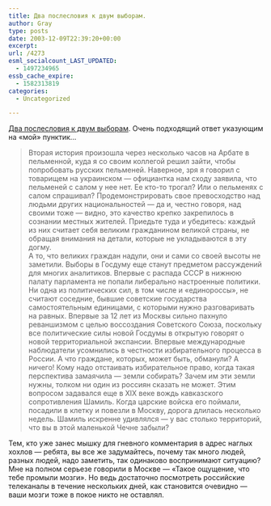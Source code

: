 ```yaml
---
title: Два послесловия к двум выборам.
author: Gray
type: posts
date: 2003-12-09T22:39:20+00:00
excerpt:
url: /4273
esml_socialcount_LAST_UPDATED:
  - 1497234965
essb_cache_expire:
  - 1582313819
categories:
  - Uncategorized

---
```








<a href="http://www.obozrevatel.com.ua/articles/107146.html" target="_blank">Два послесловия к двум выборам</a>. Очень подходящий ответ указующим на &#171;мой&#187; пунктик&#8230;

> Вторая история произошла через несколько часов на Арбате в пельменной, куда я со своим коллегой решил зайти, чтобы попробовать русских пельменей. Наверное, зря я говорил с товарищем на украинском &#8212; официантка нам сходу заявила, что пельменей с салом у нее нет. Ее кто-то трогал? Или о пельменях с салом спрашивал? Продемонстрировать свое превосходство над людьми других национальностей &#8212; да и, честно говоря, над своими тоже &#8212; видно, это качество крепко закрепилось в сознании местных жителей. Приедьте туда и убедитесь: каждый из них считает себя великим гражданином великой страны, не обращая внимания на детали, которые не укладываются в эту догму.  
> А то, что великих граждан надули, они и сами со своей высоты не заметили. Выборы в Госдуму еще станут предметом рассуждений для многих аналитиков. Впервые с распада СССР в нижнюю палату парламента не попали либерально настроенные политики. Ни одна из политических сил, в том числе и &#171;единороссы&#187;, не считают соседние, бывшие советские государства самостоятельным единицами, с которыми нужно разговаривать на равных. Впервые за 12 лет из Москвы сильно пахнуло реваншизмом с целью воссоздания Советского Союза, поскольку все политические силы новой Госдумы в открытую говорят о новой территориальной экспансии. Впервые международные наблюдатели усомнились в честности избирательного процесса в России. А что граждане, которых, может быть, обманули? А ничего! Кому надо отстаивать избирательное право, когда такая перспектива замаячила &#8212; земли собирать? Зачем им эти земли нужны, толком ни один из россиян сказать не может. Этим вопросом задавался еще в XIX веке вождь кавказского сопротивления Шамиль. Когда царские войска его поймали, посадили в клетку и повезли в Москву, дорога длилась несколько недель. Шамиль искренне удивлялся &#8212; у вас столько территорий, что вы в этой маленькой Чечне забыли?

Тем, кто уже занес мышку для гневного комментария в адрес наглых хохлов &#8212; ребята, вы все же задумайтесь, почему так много людей, разных людей, надо заметить, так одинаково воспринимают ситуацию?  
Мне на полном серьезе говорили в Москве &#8212; &#171;Такое ощущение, что тебе промыли мозги&#187;. Но ведь достаточно посмотреть российские телеканалы в течение нескольких дней, как становится очевидно &#8212; ваши мозги тоже в покое никто не оставлял.